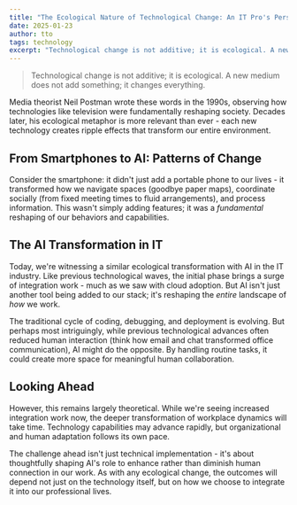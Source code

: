 ```yaml
---
title: "The Ecological Nature of Technological Change: An IT Pro's Perspective"
date: 2025-01-23
author: tto
tags: technology
excerpt: "Technological change is not additive; it is ecological. A new medium does not add something; it changes everything."
---
```


> Technological change is not additive; it is ecological. A new medium does not add something; it changes everything.

Media theorist Neil Postman wrote these words in the 1990s, observing how technologies like television were fundamentally reshaping society. Decades later, his ecological metaphor is more relevant than ever - each new technology creates ripple effects that transform our entire environment.

## From Smartphones to AI: Patterns of Change

Consider the smartphone: it didn't just add a portable phone to our lives - it transformed how we navigate spaces (goodbye paper maps), coordinate socially (from fixed meeting times to fluid arrangements), and process information. This wasn't simply adding features; it was a _fundamental_ reshaping of our behaviors and capabilities.

## The AI Transformation in IT

Today, we're witnessing a similar ecological transformation with AI in the IT industry. Like previous technological waves, the initial phase brings a surge of integration work - much as we saw with cloud adoption. But AI isn't just another tool being added to our stack; it's reshaping the _entire_ landscape of _how_ we work.

The traditional cycle of coding, debugging, and deployment is evolving. But perhaps most intriguingly, while previous technological advances often reduced human interaction (think how email and chat transformed office communication), AI might do the opposite. By handling routine tasks, it could create more space for meaningful human collaboration.

## Looking Ahead

However, this remains largely theoretical. While we're seeing increased integration work now, the deeper transformation of workplace dynamics will take time. Technology capabilities may advance rapidly, but organizational and human adaptation follows its own pace.

The challenge ahead isn't just technical implementation - it's about thoughtfully shaping AI's role to enhance rather than diminish human connection in our work. As with any ecological change, the outcomes will depend not just on the technology itself, but on how we choose to integrate it into our professional lives.